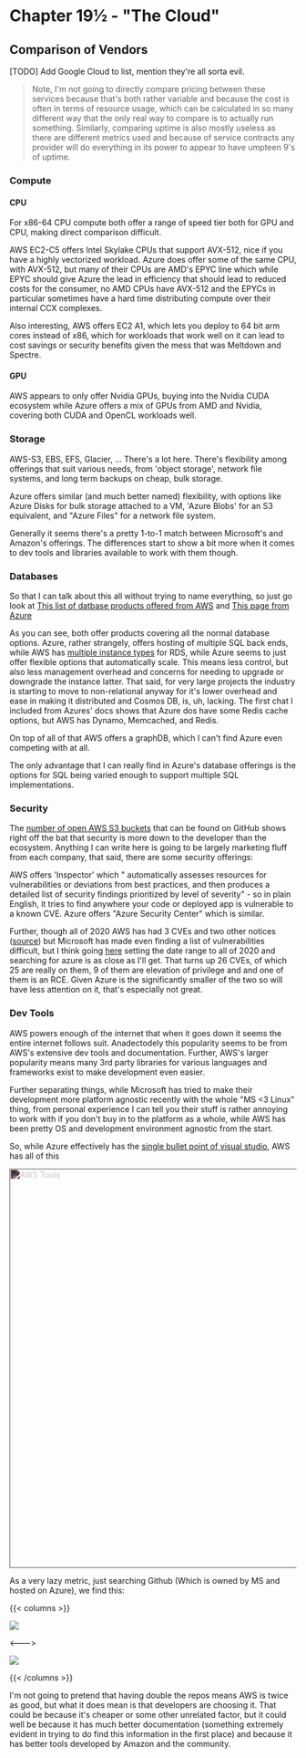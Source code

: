 # Chapter 19½ - "The Cloud"

## Comparison of Vendors

[TODO] Add Google Cloud to list, mention they're all sorta evil.

> Note, I'm not going to directly compare pricing between these services because that's both rather variable and because the cost is often in terms of resource usage, which can be calculated in so many different way that the only real way to compare is to actually run something. Similarly, comparing uptime is also mostly useless as there are different metrics used and because of service contracts any provider will do everything in its power to appear to have umpteen 9's of uptime.
>

### Compute

#### CPU

For x86-64 CPU compute both offer a range of speed tier both for GPU and CPU, making direct comparison difficult. 

AWS EC2-C5 offers Intel Skylake CPUs that support AVX-512, nice if you have a highly vectorized workload. Azure does offer some of the same CPU, with AVX-512, but many of their CPUs are AMD's EPYC line which while EPYC should give Azure the lead in efficiency that should lead to reduced costs for the consumer, no AMD CPUs have AVX-512 and the EPYCs in particular sometimes have a hard time distributing compute over their internal CCX complexes. 

Also interesting, AWS offers EC2 A1, which lets you deploy to 64 bit arm cores instead of x86, which for workloads that work well on it can lead to cost savings or security benefits given the mess that was Meltdown and Spectre. 

#### GPU

AWS appears to only offer Nvidia GPUs, buying into the Nvidia CUDA ecosystem while Azure offers a mix of GPUs from AMD and Nvidia, covering both CUDA and OpenCL workloads well.

### Storage

AWS-S3, EBS, EFS, Glacier, ... There's a lot here. There's flexibility among offerings that suit various needs, from 'object storage', network file systems, and long term backups on cheap, bulk storage.

Azure offers similar (and much better named) flexibility, with options like Azure Disks for bulk storage attached to a VM, 'Azure Blobs' for an S3 equivalent, and "Azure Files" for a network file system.

Generally it seems there's a pretty 1-to-1 match between Microsoft's and Amazon's offerings. The differences start to show a bit more when it comes to dev tools and libraries available to work with them though.

### Databases

So that I can talk about this all without trying to name everything, so just go look at [This list of datbase products offered from AWS](https://aws.amazon.com/products/databases/) and [This page from Azure](https://azure.microsoft.com/en-us/product-categories/databases/)

As you can see, both offer products covering all the normal database options. Azure, rather strangely, offers hosting of multiple SQL back ends, while AWS has [multiple instance types](https://aws.amazon.com/rds/instance-types/) for RDS, while Azure seems to just offer flexible options that automatically scale. This means less control, but also less management overhead and concerns for needing to upgrade or downgrade the instance latter. That said, for very large projects the industry is starting to move to non-relational anyway for it's lower overhead and ease in making it distributed and Cosmos DB, is, uh, lacking. The first chat I included from Azures' docs shows that Azure dos have some Redis cache options, but AWS has Dynamo, Memcached, and Redis.

On top of all of that AWS offers a graphDB, which I can't find Azure even competing with at all.

The only advantage that I can really find in Azure's database offerings is the options for SQL being varied enough to support multiple SQL implementations.

### Security

The [number of open AWS S3 buckets](https://buckets.grayhatwarfare.com) that can be found on GitHub shows right off the bat that security is more down to the developer than the ecosystem. Anything I can write here is going to be largely marketing fluff from each company, that said, there are some security offerings:

AWS offers 'Inspector' which " automatically assesses resources for vulnerabilities or deviations from best practices, and then produces a detailed list of security findings prioritized by level of severity" - so in plain English, it tries to find anywhere your code or deployed app is vulnerable to a known CVE. Azure offers "Azure Security Center" which is similar.

Further, though all of 2020 AWS has had 3 CVEs and two other notices ([source](https://aws.amazon.com/security/security-bulletins/?card-body.sort-by=item.additionalFields.bulletinDateSort&card-body.sort-order=desc&awsf.bulletins-year=year%232020)) but Microsoft has made even finding a list of vulnerabilities difficult, but I think going [here](https://msrc.microsoft.com/update-guide/vulnerability) setting the date range to all of 2020 and searching for azure is as close as I'll get. That turns up 26 CVEs, of which 25 are really on them, 9 of them are elevation of privilege and and one of them is an RCE. Given Azure is the significantly smaller of the two so will have less attention on it, that's especially not great.

### Dev Tools

AWS powers enough of the internet that when it goes down it seems the entire internet follows suit. Anadectodely this popularity seems to be from AWS's extensive dev tools and documentation. Further, AWS's larger popularity means many 3rd party libraries for various languages and frameworks exist to make development even easier.

Further separating things, while Microsoft has tried to make their development more platform agnostic recently with the whole "MS <3 Linux" thing, from personal experience I can tell you their stuff is rather annoying to work with if you don't buy in to the platform as a whole, while AWS has been pretty OS and development environment agnostic from the start. 

So, while Azure effectively has the [single bullet point of visual studio](https://azure.microsoft.com/en-us/product-categories/developer-tools/), AWS has all of this

<img src="/awstools.png" alt="AWS Tools" height="700em" style="-webkit-filter: invert(.85);">

As a very lazy metric, just searching Github (Which is owned by MS and hosted on Azure), we find this:

{{< columns >}}

<img src="/azurerepos.png">

<--->

<img src="/awsrepos.png">

{{< /columns >}}

I'm not going to pretend that having double the repos means AWS is twice as good, but what it does mean is that developers are choosing it. That could be because it's cheaper or some other unrelated factor, but it could well be because it has much better documentation  (something extremely evident in trying to do find this information in the first place) and because it has better tools developed by Amazon and the community.